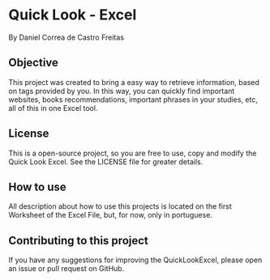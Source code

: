 
# Quick Look - Excel
By Daniel Correa de Castro Freitas


## Objective

This project was created to bring a easy way to retrieve information, based on tags provided by you. In this way, you can quickly find important websites, books recommendations, important phrases in your studies, etc, all of this in one Excel tool.

## License

This is a open-source project, so you are free to use, copy and modify the Quick Look Excel. See the LICENSE file for greater details.

## How to use

All description about how to use this projects is located on the first Worksheet of the Excel File, but, for now, only in portuguese.

## Contributing to this project

If you have any suggestions for improving the QuickLookExcel, please open an issue or pull request on GitHub.

